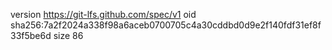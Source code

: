version https://git-lfs.github.com/spec/v1
oid sha256:7a2f2024a338f98a6aceb0700705c4a30cddbd0d9e2f140fdf31ef8f33f5be6d
size 86
